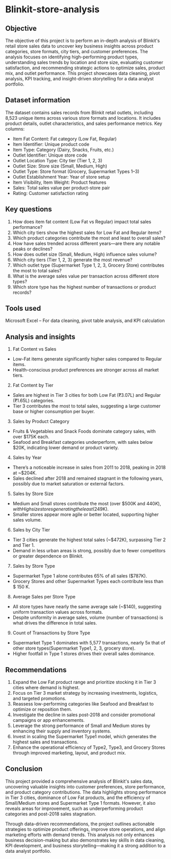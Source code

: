 # Blinkit-store-analysis

## Objective 
The objective of this project is to perform an in-depth analysis of Blinkit's retail store sales data to uncover key business insights across product categories, store formats, city tiers, and customer preferences. The analysis focuses on identifying high-performing product types, understanding sales trends by location and store size, evaluating customer satisfaction, and recommending strategic actions to optimize sales, product mix, and outlet performance. This project showcases data cleaning, pivot analysis, KPI tracking, and insight-driven storytelling for a data analyst portfolio.

## Dataset information
The dataset contains sales records from Blinkit retail outlets, including 8,523 unique items across various store formats and locations. It includes product details, outlet characteristics, and sales performance metrics.
Key columns:
- Item Fat Content: Fat category (Low Fat, Regular)
- Item Identifier: Unique product code
- Item Type: Category (Dairy, Snacks, Fruits, etc.)
- Outlet Identifier: Unique store code
- Outlet Location Type: City tier (Tier 1, 2, 3)
- Outlet Size: Store size (Small, Medium, High)
- Outlet Type: Store format (Grocery, Supermarket Types 1–3)
- Outlet Establishment Year: Year of store setup
- Item Visibility, Item Weight: Product features
- Sales: Total sales value per product-store pair
- Rating: Customer satisfaction rating

## Key questions
1. How does item fat content (Low Fat vs Regular) impact total sales performance?
2. Which city tiers show the highest sales for Low Fat and Regular items?
3. Which product categories contribute the most and least to overall sales?
4. How have sales trended across different years—are there any notable peaks or declines?
5. How does outlet size (Small, Medium, High) influence sales volume?
6. Which city tiers (Tier 1, 2, 3) generate the most revenue?
7. Which outlet type (Supermarket Type 1, 2, 3, Grocery Store) contributes the most to total sales?
8. What is the average sales value per transaction across different store types?
9. Which store type has the highest number of transactions or product records?

## Tools used 
Microsoft Excel – For data cleaning, pivot table analysis, and KPI calculation

## Analysis and insights
1. Fat Content vs Sales
- Low-Fat items generate significantly higher sales compared to Regular items.
- Health-conscious product preferences are stronger across all market tiers.

2. Fat Content by Tier
- Sales are highest in Tier 3 cities for both Low Fat (₹3.07L) and Regular (₹1.65L) categories.
- Tier 3 contributes the most to total sales, suggesting a large customer base or higher consumption per buyer.

3. Sales by Product Category
- Fruits & Vegetables and Snack Foods dominate category sales, with over $175K each.
- Seafood and Breakfast categories underperform, with sales below $20K, indicating lower demand or product variety.

4. Sales by Year
- There’s a noticeable increase in sales from 2011 to 2018, peaking in 2018 at ~$204K.
- Sales declined after 2018 and remained stagnant in the following years, possibly due to market saturation or external factors.

5. Sales by Store Size
- Medium and Small stores contribute the most (over $500K and $440K), with High size stores generating the least ($249K).
- Smaller stores appear more agile or better located, supporting higher sales volume.

6. Sales by City Tier
- Tier 3 cities generate the highest total sales (~$472K), surpassing Tier 2 and Tier 1.
- Demand in less urban areas is strong, possibly due to fewer competitors or greater dependence on Blinkit.

7. Sales by Store Type
- Supermarket Type 1 alone contributes 65% of all sales ($787K).
- Grocery Stores and other Supermarket Types each contribute less than $ 150 K.

8. Average Sales per Store Type
- All store types have nearly the same average sale (~$140), suggesting uniform transaction values across formats.
- Despite uniformity in average sales, volume (number of transactions) is what drives the difference in total sales.

9. Count of Transactions by Store Type
- Supermarket Type 1 dominates with 5,577 transactions, nearly 5x that of other store types(Supermarket Type1, 2, 3, grocery store).
- Higher footfall in Type 1 stores drives their overall sales dominance.

## Recommendations
1. Expand the Low Fat product range and prioritize stocking it in Tier 3 cities where demand is highest.
2. Focus on Tier 3 market strategy by increasing investments, logistics, and targeted promotions.
3. Reassess low-performing categories like Seafood and Breakfast to optimize or reposition them.
4. Investigate the decline in sales post-2018 and consider promotional campaigns or app enhancements.
5. Leverage the strong performance of Small and Medium stores by enhancing their supply and inventory systems.
6. Invest in scaling the Supermarket Type1 model, which generates the highest sales and transactions.
7. Enhance the operational efficiency of Type2, Type3, and Grocery Stores through improved marketing, layout, and product mix.

## Conclusion
This project provided a comprehensive analysis of Blinkit's sales data, uncovering valuable insights into customer preferences, store performance, and product category contributions. The data highlights strong performance in Tier 3 cities, dominance of Low Fat products, and the efficiency of Small/Medium stores and Supermarket Type 1 formats. However, it also reveals areas for improvement, such as underperforming product categories and post-2018 sales stagnation.

Through data-driven recommendations, the project outlines actionable strategies to optimize product offerings, improve store operations, and align marketing efforts with demand trends. This analysis not only enhances business decision-making but also demonstrates key skills in data cleaning, KPI development, and business storytelling—making it a strong addition to a data analyst portfolio.




